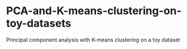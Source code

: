 # PCA-and-K-means-clustering-on-toy-datasets
Principal component analysis with K-means clustering on a toy dataset

